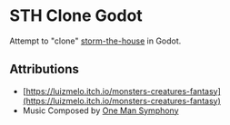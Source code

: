 # STH Clone Godot

Attempt to "clone" [storm-the-house](https://www.crazygames.com/game/storm-the-house) in Godot.

## Attributions

- [https://luizmelo.itch.io/monsters-creatures-fantasy](https://luizmelo.itch.io/monsters-creatures-fantasy)
- Music Composed by [One Man Symphony](https://onemansymphony.bandcamp.com)
